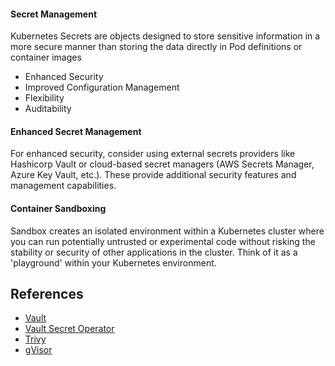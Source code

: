 
#### Secret Management

 Kubernetes Secrets are objects designed to store sensitive information in a more secure manner than storing the data directly in Pod definitions or container images

- Enhanced Security
- Improved Configuration Management
- Flexibility
- Auditability

#### Enhanced Secret Management

For enhanced security, consider using external secrets providers like Hashicorp Vault or cloud-based secret managers (AWS Secrets Manager, Azure Key Vault, etc.). These provide additional security features and management capabilities.

#### Container Sandboxing 

Sandbox creates an isolated environment within a Kubernetes cluster where you can run potentially untrusted or experimental code without risking the stability or security of other applications in the cluster. Think of it as a 'playground' within your Kubernetes environment.


## References
- [Vault](https://developer.hashicorp.com/vault)
- [Vault Secret Operator](https://github.com/hashicorp/vault-secrets-operator)
- [Trivy](https://aquasecurity.github.io/trivy/v0.18.3/)
- [gVisor](https://gvisor.dev/docs/user_guide/quick_start/kubernetes//)
